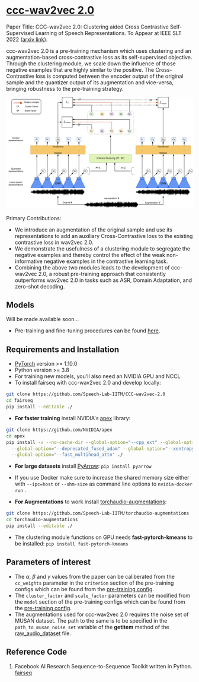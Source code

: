 # [ccc-wav2vec 2.0](https://arxiv.org/abs/2210.02592)

Paper Title: CCC-wav2vec 2.0: Clustering aided Cross Contrastive Self-Supervised Learning of Speech Representations. To Appear at IEEE SLT 2022 ([arxiv link](https://arxiv.org/abs/2210.02592)).

ccc-wav2vec 2.0 is a pre-training mechanism which uses clustering and an augmentation-based cross-contrastive loss as its self-supervised objective. Through the clustering module, we scale down the influence of those negative examples that are highly similar to the positive. The Cross-Contrastive loss is computed between the encoder output of the original sample and the quantizer output of its augmentation and vice-versa, bringing robustness to the pre-training strategy.

<p align="center">
  <img src="docs/CCC-Final.drawio.png" width="700">
</p>

Primary Contributions:
* We introduce an augmentation of the original sample and use its representations to add an auxiliary Cross-Contrastive loss to the existing contrastive loss in wav2vec 2.0.
* We demonstrate the usefulness of a clustering module to segregate the negative examples and thereby control the effect of the weak non-informative negative examples in the contrastive learning task.
* Combining the above two modules leads to the development of ccc-wav2vec 2.0, a robust pre-training approach that consistently outperforms wav2vec 2.0 in tasks such as ASR, Domain Adaptation, and zero-shot decoding.

## Models
Will be made available soon...

* Pre-training and fine-tuning procedures can be found [here](https://github.com/Speech-Lab-IITM/CCC-wav2vec-2.0/examples/wav2vec).

## Requirements and Installation

* [PyTorch](https://pytorch.org/) version >= 1.10.0
* Python version >= 3.8
* For training new models, you'll also need an NVIDIA GPU and NCCL
* To install fairseq with ccc-wav2vec 2.0 and develop locally:

``` bash
git clone https://github.com/Speech-Lab-IITM/CCC-wav2vec-2.0
cd fairseq
pip install --editable ./
```

* **For faster training** install NVIDIA's [apex](https://github.com/NVIDIA/apex) library:

``` bash
git clone https://github.com/NVIDIA/apex
cd apex
pip install -v --no-cache-dir --global-option="--cpp_ext" --global-option="--cuda_ext" \
  --global-option="--deprecated_fused_adam" --global-option="--xentropy" \
  --global-option="--fast_multihead_attn" ./
```

* **For large datasets** install [PyArrow](https://arrow.apache.org/docs/python/install.html#using-pip): `pip install pyarrow`
* If you use Docker make sure to increase the shared memory size either with `--ipc=host` or `--shm-size`
 as command line options to `nvidia-docker run` .

* **For Augmentations** to work install [torchaudio-augmentations](https://github.com/Speech-Lab-IITM/torchaudio-augmentations): 
```bash
git clone https://github.com/Speech-Lab-IITM/torchaudio-augmentations
cd torchaudio-augmentations
pip install --editable ./
```

* The clustering module functions on GPU needs **fast-pytorch-kmeans** to be installed: `pip install fast-pytorch-kmeans`

## Parameters of interest

* The $\alpha$, $\beta$ and $\gamma$ values from the paper can be caliberated from the `cc_weights` parameter in the `criterion` section of the pre-training configs which can be found from the [pre-training config](https://github.com/Speech-Lab-IITM/CCC-wav2vec-2.0/examples/wav2vec/config/pretraining).
* The `cluster_factor` and `scale_factor` parameters can be modified from the `model` section of the pre-training configs which can be found from the [pre-training config](https://github.com/Speech-Lab-IITM/CCC-wav2vec-2.0/examples/wav2vec/config/pretraining).
* The augmentations used for ccc-wav2vec 2.0 requires the noise set of MUSAN dataset. The path to the same is to be specified in the `path_to_musan_noise_set` variable of the __getitem__ method of the [raw_audio_dataset](https://github.com/Speech-Lab-IITM/CCC-wav2vec-2.0/fairseq/data/audio/raw_audio_dataset.py) file.

## Reference Code
1. Facebook AI Research Sequence-to-Sequence Toolkit written in Python. [fairseq](https://github.com/facebookresearch/fairseq)